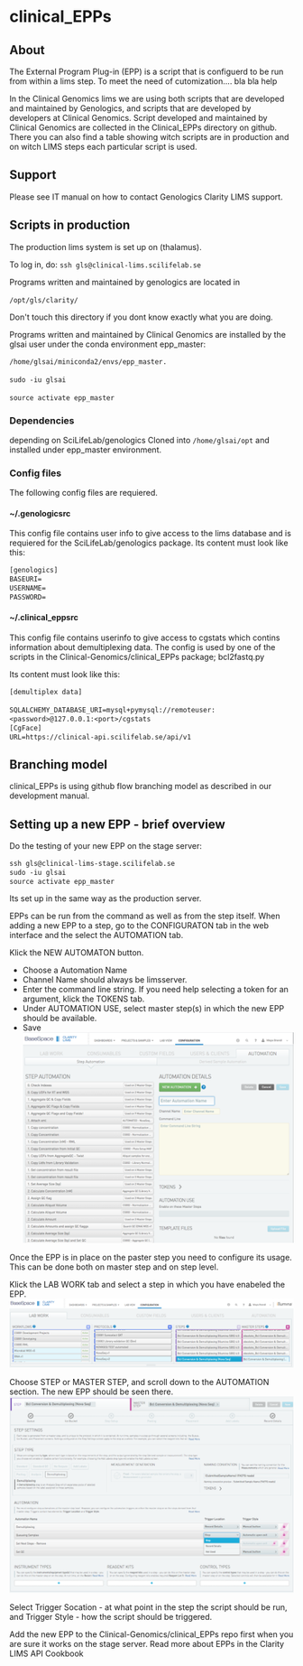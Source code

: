 # clinical_EPPs 
## About

The External Program Plug-in (EPP) is a script that is configuerd to be run from within a lims step. To meet the need of cutomization.... bla bla help

In the Clinical Genomics lims we are using both scripts that are developed and maintained by Genologics, and scripts that are developed by developers at Clinical Genomics. Script developed and maintained by Clinical Genomics are collected in the Clinical_EPPs directory on github. There you can also find a table showing witch scripts are in production and on witch LIMS steps each particular script is used.


## Support

Please see IT manual on how to contact Genologics Clarity LIMS support.

## Scripts in production

The production lims system is set up on (thalamus).

To log in, do:
`ssh gls@clinical-lims.scilifelab.se`

Programs written and maintained by genologics are located in

`/opt/gls/clarity/`

Don't touch this directory if you dont know exactly what you are doing.

Programs written and maintained by Clinical Genomics are installed by the glsai user under the conda environment epp_master:    
```
/home/glsai/miniconda2/envs/epp_master.

sudo -iu glsai

source activate epp_master
```

### Dependencies

depending on SciLifeLab/genologics
Cloned into `/home/glsai/opt` and installed under epp_master environment.


### Config files

The following config files are requiered.

#### ~/.genologicsrc
   
This config file contains user info to give access to the lims database and is requiered for the SciLifeLab/genologics package.
Its content must look like this:

```
[genologics]
BASEURI=
USERNAME=
PASSWORD=
```

#### ~/.clinical_eppsrc 

This config file contains userinfo to give access to cgstats which contins information about demultiplexing data. The config is used by one of the scripts in the Clinical-Genomics/clinical_EPPs package; bcl2fastq.py

Its content must look like this:

```
[demultiplex data]

SQLALCHEMY_DATABASE_URI=mysql+pymysql://remoteuser:<password>@127.0.0.1:<port>/cgstats
[CgFace]
URL=https://clinical-api.scilifelab.se/api/v1

```

## Branching model

clinical_EPPs is using github flow branching model as described in our development manual.


## Setting up a new EPP - brief overview


Do the testing of your new EPP on the stage server:



```
ssh gls@clinical-lims-stage.scilifelab.se
sudo -iu glsai
source activate epp_master

```


Its set up in the same way as the production server. 

EPPs can be run from the command as well as from the step itself.
When adding a new EPP to a step, go to the CONFIGURATON tab in the web interface and the select the AUTOMATION tab.

Klick the NEW AUTOMATON button.

- Choose a Automation Name
- Channel Name should always be limsserver.
- Enter the command line string. If you need help selecting a token for an argument, klick the TOKENS tab.
- Under AUTOMATION USE, select master step(s) in which the new EPP should be available.
- Save
![](img/automation_settings.png)

Once the EPP is in place on the paster step you need to configure its usage. This can be done both on master step and on step level. 

Klick the LAB WORK tab and select a step in which you have enabeled the EPP. 
![](img/configuration_labwork.png)

Choose STEP or MASTER STEP, and scroll down to the AUTOMATION section. The new EPP should be seen there. 
![](img/step_setings.png)

Select Trigger Socation - at what point in the step the script should be run, and Trigger Style - how the script should be triggered.

Add the new EPP to the Clinical-Genomics/clinical_EPPs repo first when you are sure it works on the stage server. 
Read more about EPPs in the Clarity LIMS API Cookbook

